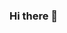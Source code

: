 ### Hi there 👋

<!--
-  I’m currently learning algorithm.
-  I like programming。
- ⚡ Fun fact: I am a student.
-->
